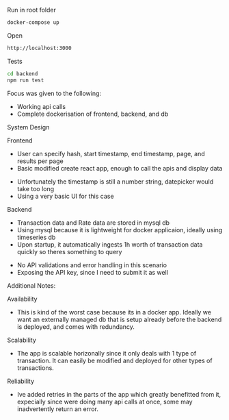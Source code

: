 Run in root folder

```bash
docker-compose up
```

Open

```bash
http://localhost:3000
```

Tests

```bash
cd backend
npm run test
```

Focus was given to the following:

- Working api calls
- Complete dockerisation of frontend, backend, and db

System Design

Frontend

- User can specify hash, start timestamp, end timestamp, page, and results per page
- Basic modified create react app, enough to call the apis and display data

* Unfortunately the timestamp is still a number string, datepicker would take too long
* Using a very basic UI for this case

Backend

- Transaction data and Rate data are stored in mysql db
- Using mysql because it is lightweight for docker applicaion, ideally using timeseries db
- Upon startup, it automatically ingests 1h worth of transaction data quickly so theres something to query

* No API validations and error handling in this scenario
* Exposing the API key, since I need to submit it as well

Additional Notes:

Availability

- This is kind of the worst case because its in a docker app. Ideally we want an externally managed db that is setup already before the backend is deployed, and comes with redundancy.

Scalability

- The app is scalable horizonally since it only deals with 1 type of transaction. It can easily be modified and deployed for other types of transactions.

Reliability

- Ive added retries in the parts of the app which greatly benefitted from it, expecially since were doing many api calls at once, some may inadvertently return an error.
